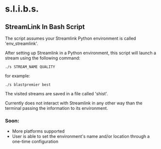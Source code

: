 # s.l.i.b.s.
## **S**tream**L**ink **I**n **B**ash **S**cript

The script assumes your Streamlink Python environment is called 'env_streamlink'.

After setting up Streamlink in a Python environment, this script will launch a stream using the following command:

`./s STREAM_NAME QUALITY`

for example:

`./s blastpremier best`

The visited streams are saved in a file called 'shist'.

Currently does not interact with Streamlink in any other way than the terminal passing the information to its environment.

### Soon:

- More platforms supported
- User is able to set the environment's name and/or location through a one-time configuration
